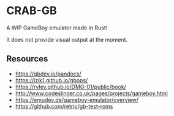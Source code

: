 # CRAB-GB

A WIP GameBoy emulator made in Rust!

It does not provide visual output at the moment.

## Resources

- https://gbdev.io/pandocs/
- https://izik1.github.io/gbops/
- https://rylev.github.io/DMG-01/public/book/
- http://www.codeslinger.co.uk/pages/projects/gameboy.html
- https://emudev.de/gameboy-emulator/overview/
- https://github.com/retrio/gb-test-roms
